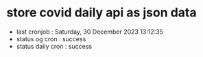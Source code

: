 # store covid daily api as json data

- last cronjob : Saturday, 30 December 2023 13:12:35
- status og cron : success
- status daily cron : success
      
      